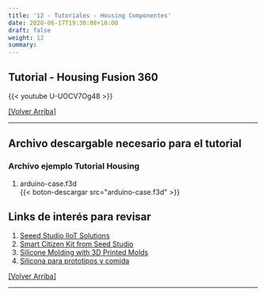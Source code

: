 ```yaml
---
title: '12 - Tutoriales - Housing Componentes'
date: 2020-06-17T19:30:08+10:00
draft: false
weight: 12
summary: 
---
```


## Tutorial - Housing Fusion 360

{{< youtube U-UOCV7Og48 >}}

[[Volver Arriba]](#top)

---

## Archivo descargable necesario para el tutorial

### Archivo ejemplo Tutorial Housing

1. arduino-case.f3d\
{{< boton-descargar src="arduino-case.f3d" >}}

## Links de interés para revisar

1. [Seeed Studio IIoT Solutions](https://solution.seeedstudio.com/)
2. [Smart Citizen Kit from Seed Studio](https://smartcitizen.me/)
3. [Silicone Molding with 3D Printed Molds](https://www.makerbot.com/professional/post-processing/silicone-molding-2/)
4. [Silicona para prototipos y comida](https://www.smooth-on.com/products/smooth-sil-940/)

[[Volver Arriba]](#top)

---